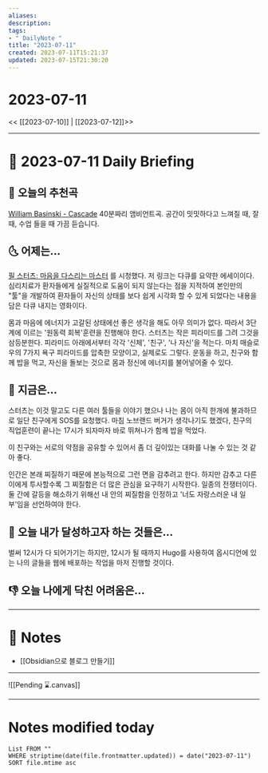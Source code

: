 ```yaml
---
aliases: 
description:
tags:
- " DailyNote "
title: "2023-07-11"
created: 2023-07-11T15:21:37
updated: 2023-07-15T21:30:20
---
```


# 2023-07-11

<< [[2023-07-10]] | [[2023-07-12]]>>

---

# 📅 2023-07-11 Daily Briefing

## 🎵 오늘의 추천곡

[William Basinski - Cascade](https://youtu.be/5spXhAM0xDA) 40분짜리 앰비언트곡. 공간이 밋밋하다고 느껴질 때, 잘 때, 수업 들을 때 가끔 듣습니다.

## 🌜 어제는...

[필 스터츠: 마음을 다스리는 마스터](https://woman.donga.com/life/3/02/12/3914017/1) 를 시청했다. 저 링크는 다큐를 요약한 에세이이다. 심리치료가 환자들에게 실질적으로 도움이 되지 않는다는 점을 지적하여 본인만의 "툴"을 개발하여 환자들이 자신의 상태를 보다 쉽게 시각화 할 수 있게 되었다는 내용을 담은 다큐 내지는 영화이다. 

몸과 마음에 에너지가 고갈된 상태에선 좋은 생각을 해도 아무 의미가 없다. 따라서 3단계에 이르는 '원동력 회복'훈련을 진행해야 한다. 스터츠는 작은 피라미드를 그려 그것을 삼등분한다. 피라미드 아래에서부터 각각 '신체', '친구', '나 자신'을 적는다. 마치 매슬로우의 7가지 욕구 피라미드를 압축한 모양이고, 실제로도 그렇다. 운동을 하고, 친구와 함께 밥을 먹고, 자신을 돌보는 것으로 몸과 정신에 에너지를 불어넣어줄 수 있다.

## 🙌 지금은...

스터츠는 이것 말고도 다른 여러 툴들을 이야기 했으나 나는 몸이 아직 한개에 불과하므로 일단 친구에게 SOS를 요청했다. 마침 노브랜드 버거가 생각나기도 했겠다, 친구의 직업훈련이 끝나는 17시가 되자마자 바로 뛰쳐나가 함께 밥을 먹었다. 

이 친구와는 서로의 약점을 공유할 수 있어서 좀 더 깊이있는 대화를 나눌 수 있는 것 같아 좋다. 

인간은 본래 찌질하기 때문에 본능적으로 그런 면을 감추려고 한다. 하지만 감추고 다른이에게 투사할수록 그 찌질함은 더 많은 관심을 요구하기 시작한다. 일종의 전쟁터이다. 둘 간에 갈등을 해소하기 위해선 내 안의 찌질함을 인정하고 '너도 자랑스러운 내 일부'임을 선언하여야 한다. 

## 🚀 오늘 내가 달성하고자 하는 것들은...

벌써 12시가 다 되어가기는 하지만, 12시가 될 때까지 Hugo를 사용하여 옵시디언에 있는 나의 글들을 웹에 배포하는 작업을 마저 진행할 것이다.

## 👎 오늘 나에게 닥친 어려움은...

---

# 📝 Notes

- [[Obsidian으로 블로그 만들기]]

___

![[Pending ⌛.canvas]]

---

# Notes modified today

```dataview
List FROM "" 
WHERE striptime(date(file.frontmatter.updated)) = date("2023-07-11") 
SORT file.mtime asc
```

